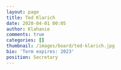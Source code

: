 ```yaml
---
layout: page
title: Ted Klarich
date: 2020-04-01 00:05
author: Klahanie
comments: true
categories: []
thumbnail: /images/board/ted-klarich.jpg
bio: 'Term expires: 2023'
position: Secretary
---
```

